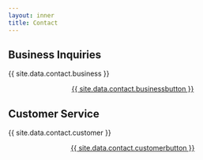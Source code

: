 ```yaml
---
layout: inner
title: Contact
---
```


<div class="contact">
  <div class="md">
    <h2>Business Inquiries</h2>
    <p>{{ site.data.contact.business }}</p>
    <center><a href="{{ site.data.contact.businessbuttonurl }}" class="cta" target="_blank">{{ site.data.contact.businessbutton }}</a></center>
  </div>

  <div class="md">
    <h2>Customer Service</h2>
    <p>{{ site.data.contact.customer }}</p>
    <center><a href="{{ site.data.contact.customerbuttonurl }}" class="cta" target="_blank">{{ site.data.contact.customerbutton }}</a></center>
  </div>
</div>